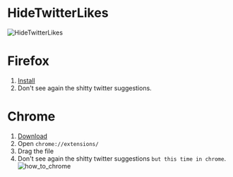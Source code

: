 # HideTwitterLikes

![HideTwitterLikes](https://raw.githubusercontent.com/pagoru/HideTwitterLikes/master/logo_x196.png)

# Firefox
1. [Install](https://github.com/pagoru/HideTwitterLikes/releases/download/1.0.0/hidetwitterlikes-1.0.0-an.fx.xpi)
3. Don't see again the shitty twitter suggestions.

# Chrome
1. [Download](https://github.com/pagoru/HideTwitterLikes/releases/download/1.0.0/HiddeTwitterLikes_1.0.0.crx)
2. Open `chrome://extensions/`
3. Drag the file
4. Don't see again the shitty twitter suggestions `but this time in chrome`.
![how_to_chrome](https://raw.githubusercontent.com/pagoru/HideTwitterLikes/master/htl.gif)
